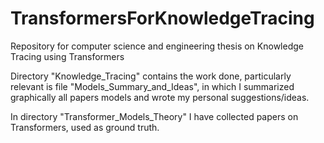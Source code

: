 # TransformersForKnowledgeTracing
Repository for computer science and engineering thesis on Knowledge Tracing using Transformers

Directory "Knowledge_Tracing" contains the work done, particularly relevant is file "Models_Summary_and_Ideas", in which I summarized graphically all papers models and wrote my personal suggestions/ideas.

In directory "Transformer_Models_Theory" I have collected papers on Transformers, used as ground truth.
